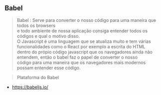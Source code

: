 ## Babel

> Babel : Serve para converter o nosso código para uma  maneira que todos os browsers <br> e todo ambiente de nossa aplicação consiga entender todos os códigos e qual o motivo disso. <br> O Javascript é uma linguagem que se atualiza muito e tem várias  funcionalidades como o React por exemplo a escrita do HTML <br> dentro do própio código javascript que os navegadores ainda não entendem, então o babel faz o papel de converter o nosso <br> código para uma maneira que os navegadores mais modernos possam entender esse código.

> Plataforma do Babel
- https://babeljs.io/
